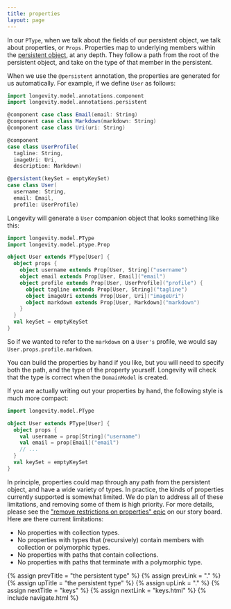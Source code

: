 ```yaml
---
title: properties
layout: page
---
```


In our `PType`, when we talk about the fields of our persistent
object, we talk about properties, or `Props`. Properties map to
underlying members within the [persistent object](../persistent), at
any depth. They follow a path from the root of the persistent object,
and take on the type of that member in the persistent.

When we use the `@persistent` annotation, the properties are generated
for us automatically. For example, if we define `User` as follows:

```scala
import longevity.model.annotations.component
import longevity.model.annotations.persistent

@component case class Email(email: String)
@component case class Markdown(markdown: String)
@component case class Uri(uri: String)

@component
case class UserProfile(
  tagline: String,
  imageUri: Uri,
  description: Markdown)

@persistent(keySet = emptyKeySet)
case class User(
  username: String,
  email: Email,
  profile: UserProfile)
```                          

Longevity will generate a `User` companion object that looks something
like this:

```scala
import longevity.model.PType
import longevity.model.ptype.Prop

object User extends PType[User] {
  object props {
    object username extends Prop[User, String]("username")
    object email extends Prop[User, Email]("email")
    object profile extends Prop[User, UserProfile]("profile") {
      object tagline extends Prop[User, String]("tagline")
      object imageUri extends Prop[User, Uri]("imageUri")
      object markdown extends Prop[User, Markdown]("markdown")
    }
  }
  val keySet = emptyKeySet
}
```

So if we wanted to refer to the `markdown` on a `User's` profile, we
would say `User.props.profile.markdown`.

You can build the properties by hand if you like, but you will need to
specify both the path, and the type of the property yourself. Longevity
will check that the type is correct when the `DomainModel` is created.

If you are actually writing out your properties by hand, the following
style is much more compact:

```scala
import longevity.model.PType

object User extends PType[User] {
  object props {
    val username = prop[String]("username")
    val email = prop[Email]("email")
    // ...
  }
  val keySet = emptyKeySet
}
```

In principle, properties could map through any path from the
persistent object, and have a wide variety of types. In practice, the
kinds of properties currently supported is somewhat limited. We do
plan to address all of these limitations, and removing some of them is
high priority. For more details, please see the ["remove restrictions
on properties" epic](https://www.pivotaltracker.com/epic/show/2975505)
on our story board. Here are there current limitations:

  - No properties with collection types.
  - No properties with types that (recursively) contain members with collection or polymorphic types.
  - No properties with paths that contain collections.
  - No properties with paths that terminate with a polymorphic type.

{% assign prevTitle = "the persistent type" %}
{% assign prevLink = "." %}
{% assign upTitle = "the persistent type" %}
{% assign upLink = "." %}
{% assign nextTitle = "keys" %}
{% assign nextLink = "keys.html" %}
{% include navigate.html %}

